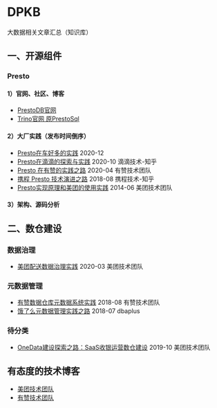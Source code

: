 # DPKB
大数据相关文章汇总（知识库）


## 一、开源组件

### Presto

#### 1）官网、社区、博客
- [PrestoDB官网](https://prestodb.io/)
- [Trino官网 原PrestoSql](https://trino.io/)

#### 2）大厂实践（发布时间倒序）
- [Presto在车好多的实践](https://mp.weixin.qq.com/s/Bmqv54sVZgTqQ82I_RfmsA)    2020-12
- [Presto在滴滴的探索与实践](https://zhuanlan.zhihu.com/p/266162270)    2020-10    滴滴技术-知乎
- [Presto 在有赞的实践之路](https://tech.youzan.com/presto-zai-you-zan-de-shi-jian-zhi-lu/)    2020-04    有赞技术团队
- [携程 Presto 技术演进之路](https://zhuanlan.zhihu.com/p/41538472)    2018-08    携程技术-知乎
- [Presto实现原理和美团的使用实践](https://tech.meituan.com/2014/06/16/presto.html)    2014-06    美团技术团队

#### 3）架构、源码分析



## 二、数仓建设

### 数据治理
- [美团配送数据治理实践](https://tech.meituan.com/2020/03/12/delivery-data-governance.html)    2020-03    美团技术团队


### 元数据管理
- [有赞数据仓库元数据系统实践](https://tech.youzan.com/youzan-metadata/)    2018-08    有赞技术团队
- [饿了么元数据管理实践之路](https://dbaplus.cn/news-73-2143-1.html)    2018-07    dbaplus

### 待分类
- [OneData建设探索之路：SaaS收银运营数仓建设](https://tech.meituan.com/2019/10/17/meituan-saas-data-warehouse.html)    2019-10    美团技术团队

## 有态度的技术博客
- [美团技术团队](https://tech.meituan.com/)
- [有赞技术团队](https://tech.youzan.com/)